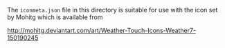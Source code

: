 The `iconmeta.json` file in this directory is suitable for use with the
icon set by Mohitg which is available from

<http://mohitg.deviantart.com/art/Weather-Touch-Icons-Weather7-150190245>
